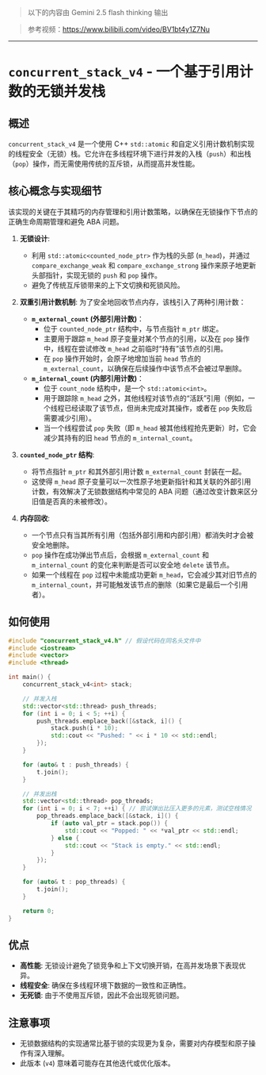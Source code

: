 > 以下的内容由 Gemini 2.5 flash thinking 输出

> 参考视频：https://www.bilibili.com/video/BV1bt4y1Z7Nu



---

# `concurrent_stack_v4` - 一个基于引用计数的无锁并发栈

## 概述

`concurrent_stack_v4` 是一个使用 C++ `std::atomic` 和自定义引用计数机制实现的线程安全（无锁）栈。它允许在多线程环境下进行并发的入栈（`push`）和出栈（`pop`）操作，而无需使用传统的互斥锁，从而提高并发性能。

## 核心概念与实现细节

该实现的关键在于其精巧的内存管理和引用计数策略，以确保在无锁操作下节点的正确生命周期管理和避免 ABA 问题。

1.  **无锁设计**:
    *   利用 `std::atomic<counted_node_ptr>` 作为栈的头部 (`m_head`)，并通过 `compare_exchange_weak` 和 `compare_exchange_strong` 操作来原子地更新头部指针，实现无锁的 `push` 和 `pop` 操作。
    *   避免了传统互斥锁带来的上下文切换和死锁风险。

2.  **双重引用计数机制**:
    为了安全地回收节点内存，该栈引入了两种引用计数：
    *   **`m_external_count` (外部引用计数)**：
        *   位于 `counted_node_ptr` 结构中，与节点指针 `m_ptr` 绑定。
        *   主要用于跟踪 `m_head` 原子变量对某个节点的引用，以及在 `pop` 操作中，线程在尝试修改 `m_head` 之前临时“持有”该节点的引用。
        *   在 `pop` 操作开始时，会原子地增加当前 `head` 节点的 `m_external_count`，以确保在后续操作中该节点不会被过早删除。
    *   **`m_internal_count` (内部引用计数)**：
        *   位于 `count_node` 结构中，是一个 `std::atomic<int>`。
        *   用于跟踪除 `m_head` 之外，其他线程对该节点的“活跃”引用（例如，一个线程已经读取了该节点，但尚未完成对其操作，或者在 `pop` 失败后需要减少引用）。
        *   当一个线程尝试 `pop` 失败（即 `m_head` 被其他线程抢先更新）时，它会减少其持有的旧 `head` 节点的 `m_internal_count`。

3.  **`counted_node_ptr` 结构**:
    *   将节点指针 `m_ptr` 和其外部引用计数 `m_external_count` 封装在一起。
    *   这使得 `m_head` 原子变量可以一次性原子地更新指针和其关联的外部引用计数，有效解决了无锁数据结构中常见的 ABA 问题（通过改变计数来区分旧值是否真的未被修改）。

4.  **内存回收**:
    *   一个节点只有当其所有引用（包括外部引用和内部引用）都消失时才会被安全地删除。
    *   `pop` 操作在成功弹出节点后，会根据 `m_external_count` 和 `m_internal_count` 的变化来判断是否可以安全地 `delete` 该节点。
    *   如果一个线程在 `pop` 过程中未能成功更新 `m_head`，它会减少其对旧节点的 `m_internal_count`，并可能触发该节点的删除（如果它是最后一个引用者）。

## 如何使用

```cpp
#include "concurrent_stack_v4.h" // 假设代码在同名头文件中
#include <iostream>
#include <vector>
#include <thread>

int main() {
    concurrent_stack_v4<int> stack;

    // 并发入栈
    std::vector<std::thread> push_threads;
    for (int i = 0; i < 5; ++i) {
        push_threads.emplace_back([&stack, i]() {
            stack.push(i * 10);
            std::cout << "Pushed: " << i * 10 << std::endl;
        });
    }

    for (auto& t : push_threads) {
        t.join();
    }

    // 并发出栈
    std::vector<std::thread> pop_threads;
    for (int i = 0; i < 7; ++i) { // 尝试弹出比压入更多的元素，测试空栈情况
        pop_threads.emplace_back([&stack, i]() {
            if (auto val_ptr = stack.pop()) {
                std::cout << "Popped: " << *val_ptr << std::endl;
            } else {
                std::cout << "Stack is empty." << std::endl;
            }
        });
    }

    for (auto& t : pop_threads) {
        t.join();
    }

    return 0;
}
```

## 优点

*   **高性能**: 无锁设计避免了锁竞争和上下文切换开销，在高并发场景下表现优异。
*   **线程安全**: 确保在多线程环境下数据的一致性和正确性。
*   **无死锁**: 由于不使用互斥锁，因此不会出现死锁问题。

## 注意事项

*   无锁数据结构的实现通常比基于锁的实现更为复杂，需要对内存模型和原子操作有深入理解。
*   此版本 (`v4`) 意味着可能存在其他迭代或优化版本。